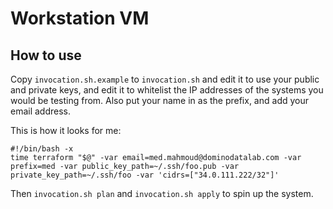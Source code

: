 Workstation VM
==============

How to use
----------

Copy `invocation.sh.example` to `invocation.sh` and edit it to use your public
and private keys, and edit it to whitelist the IP addresses of the systems you
would be testing from.  Also put your name in as the prefix, and add your email
address.

This is how it looks for me:

```
#!/bin/bash -x
time terraform "$@" -var email=med.mahmoud@dominodatalab.com -var prefix=med -var public_key_path=~/.ssh/foo.pub -var private_key_path=~/.ssh/foo -var 'cidrs=["34.0.111.222/32"]'
```

Then `invocation.sh plan` and `invocation.sh apply` to spin up the system.

